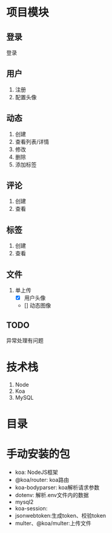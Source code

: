 # 项目模块
## 登录
登录
## 用户 
1. 注册
2. 配置头像
## 动态
1. 创建
2. 查看列表/详情
3. 修改
4. 删除
5. 添加标签
## 评论
1. 创建
2. 查看
## 标签
1. 创建
2. 查看
## 文件
1. 单上传
   - [x] 用户头像
   - [] 动态图像
## TODO
异常处理有问题

# 技术栈
1. Node
2. Koa
3. MySQL

# 目录


# 手动安装的包
* koa: NodeJS框架
* @koa/router: koa路由
* koa-bodyparser: koa解析请求参数
* dotenv: 解析.env文件内的数据
* mysql2
* koa-session:
* jsonwebtoken:生成token、校验token
* multer、@koa/multer:上传文件